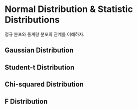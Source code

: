# Normal Distribution & Statistic Distributions

정규 분포와 통계량 분포의 관계를 이해하자.

## Gaussian Distribution



## Student-t Distribution



## Chi-squared Distribution



## F Distribution

